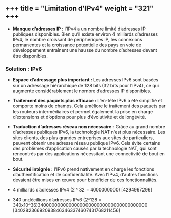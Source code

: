 +++
title = "Limitation d’IPv4"
weight = "321"
+++
-------------------

+ **Manque d’adresses IP :** l’IPv4 a un nombre limité d’adresses IP publiques disponibles. Bien qu’il existe environ 4 milliards d’adresses IPv4, le nombre croissant de périphériques IP, les connexions permanentes et la croissance potentielle des pays en voie de développement entraînent une hausse du nombre d’adresses devant être disponibles.

<!-- + **Croissance de la table de routage Internet :** Une table de routage est utilisée par les routeurs pour déterminer les meilleurs chemins disponibles. À mesure que le nombre de serveurs (nœuds) connectés à Internet augmente, il en va de même pour le nombre de routes réseau. Ces routes IPv4 consomment beaucoup de mémoire et de ressources processeur sur les routeurs Internet. -->

<!-- + Absence de connectivité de bout en bout : La technologie de traduction d’adresses réseau (NAT) est généralement implémentée dans les réseaux IPv4. Cette technologie permet à plusieurs périphériques de partager une adresse IP publique unique. Cependant, étant donné que l’adresse IP publique est partagée, l’adresse IP d’un hôte interne du réseau est masquée. Cela peut être problématique pour les technologies nécessitant une connectivité de bout en bout. -->

### Solution : IPv6
+ **Espace d’adressage plus important :** Les adresses IPv6 sont basées sur un adressage hiérarchique de 128 bits (32 bits pour l’IPv4), ce qui augmente considérablement le nombre d’adresses IP disponibles.

+ **Traitement des paquets plus efficace :** L’en-tête IPv6 a été simplifié et comporte moins de champs. Cela améliore le traitement des paquets par les routeurs intermédiaires et permet également la prise en charge d’extensions et d’options pour plus d’évolutivité et de longévité.

+ **Traduction d’adresses réseau non nécessaire :** Grâce au grand nombre d’adresses publiques IPv6, la technologie NAT n’est plus nécessaire. Les sites clients, des plus grandes entreprises aux sites de particuliers, peuvent obtenir une adresse réseau publique IPv6. Cela évite certains des problèmes d’application causés par la technologie NAT, qui sont rencontrés par des applications nécessitant une connectivité de bout en bout.

+ **Sécurité intégrée :** l’IPv6 prend nativement en charge les fonctions d’authentification et de confidentialité. Avec l’IPv4, d’autres fonctions devaient être mises en œuvre pour bénéficier de ces fonctionnalités.

+ 4 milliards d’adresses IPv4 (2 ^ 32 = 4000000000) [4294967296]

+ 340 undécillions d’adresses IPv6 (2^128 = 340x10^36)340000000000000000000000000000000000000 [340282366920938463463374607431768211456]